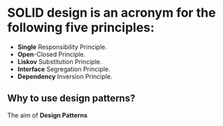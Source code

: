 # SOLID design is an acronym for the following five principles:

- **Single** Responsibility Principle.
- **Open**-Closed Principle.
- **Liskov** Substitution Principle.
- **Interface** Segregation Principle.
- **Dependency** Inversion Principle.

## Why to use design patterns?

The aim of **Design Patterns** 
